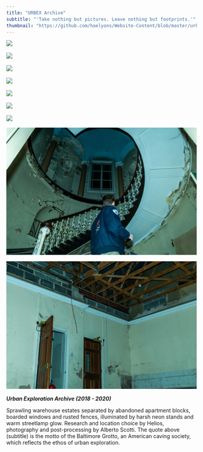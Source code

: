 ```yaml
---
title: "URBEX Archive"
subtitle: "'Take nothing but pictures. Leave nothing but footprints.'"
thumbnail: "https://github.com/haelyons/Website-Content/blob/master/urbex/DSC02158.jpg?raw=true"
---
```


![](https://github.com/haelyons/Website-Content/blob/master/urbex/DSC02158.jpg?raw=true)

![](https://github.com/haelyons/Website-Content/blob/master/urbex/DSC02187.jpg?raw=true)

![](https://github.com/haelyons/Website-Content/blob/master/urbex/DSC02193.jpg?raw=true)

![](https://github.com/haelyons/Website-Content/blob/master/urbex/DSC02213.jpg?raw=true)

![](https://github.com/haelyons/Website-Content/blob/master/urbex/DSC03300%20copy.jpg?raw=true)

![](https://github.com/haelyons/Website-Content/blob/master/urbex/DSC03373.jpg?raw=true)

![](https://github.com/haelyons/Website-Content/blob/master/urbex/IMG_0205.JPG?raw=true)

![](https://github.com/haelyons/Website-Content/blob/master/urbex/IMG_0209.JPG?raw=true)

![](https://raw.githubusercontent.com/haelyons/Website-Content/master/urbex/30F70652-FB8E-4504-BF6B-0F9405089D6F%20copy.JPG)

_**Urban Exploration Archive (2018 - 2020)**_

Sprawling warehouse estates separated by abandoned apartment blocks,
boarded windows and rusted fences, illuminated by harsh neon stands and warm streetlamp glow.
Research and location choice by Helios, photography and post-processing by
Alberto Scotti. The quote above (subtitle) is the motto of the
Baltimore Grotto, an American caving society, which reflects the ethos
of urban exploration.
